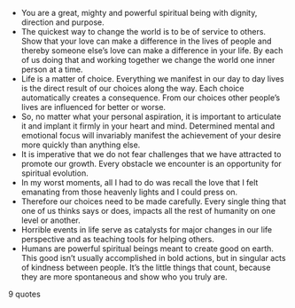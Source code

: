  - You are a great, mighty and powerful spiritual being with dignity, direction and purpose.
 - The quickest way to change the world is to be of service to others. Show that your love can make a difference in the lives of people and thereby someone else’s love can make a difference in your life. By each of us doing that and working together we change the world one inner person at a time.
 - Life is a matter of choice. Everything we manifest in our day to day lives is the direct result of our choices along the way. Each choice automatically creates a consequence. From our choices other people’s lives are influenced for better or worse.
 - So, no matter what your personal aspiration, it is important to articulate it and implant it firmly in your heart and mind. Determined mental and emotional focus will invariably manifest the achievement of your desire more quickly than anything else.
 - It is imperative that we do not fear challenges that we have attracted to promote our growth. Every obstacle we encounter is an opportunity for spiritual evolution.
 - In my worst moments, all I had to do was recall the love that I felt emanating from those heavenly lights and I could press on.
 - Therefore our choices need to be made carefully. Every single thing that one of us thinks says or does, impacts all the rest of humanity on one level or another.
 - Horrible events in life serve as catalysts for major changes in our life perspective and as teaching tools for helping others.
 - Humans are powerful spiritual beings meant to create good on earth. This good isn’t usually accomplished in bold actions, but in singular acts of kindness between people. It’s the little things that count, because they are more spontaneous and show who you truly are.

9 quotes